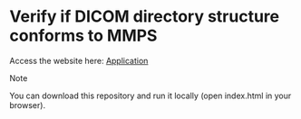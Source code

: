 # Verify if DICOM directory structure conforms to MMPS

Access the website here: [Application](https://mmiv-center.github.io/check4mmps/)


> [!NOTE]
> You can download this repository and run it locally (open index.html in your browser).
